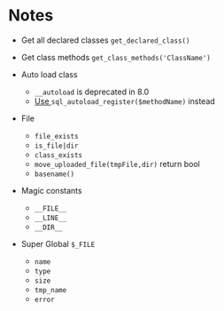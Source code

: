  # Notes

 * Get all declared classes
 `get_declared_class()`
 * Get class methods
 `get_class_methods('ClassName')`
* Auto load class
   * `__autoload` is deprecated in 8.0
   * [Use ](https://www.php.net/manual/en/language.oop5.autoload.php) `sql_autoload_register($methodName)` instead
 
* File
   * `file_exists`
   * `is_file|dir`
   * `class_exists`
   * `move_uploaded_file(tmpFile,dir)` return bool
   * `basename()`
* Magic constants
  * `__FILE__`
  * `__LINE__`
  * `__DIR__`
    
* Super Global `$_FILE`
  * `name`
  * `type`
  * `size`
  * `tmp_name`
  * `error`